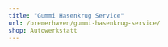 ```yaml
---
title: "Gummi Hasenkrug Service"
url: /bremerhaven/gummi-hasenkrug-service/
shop: Autowerkstatt
---
```

